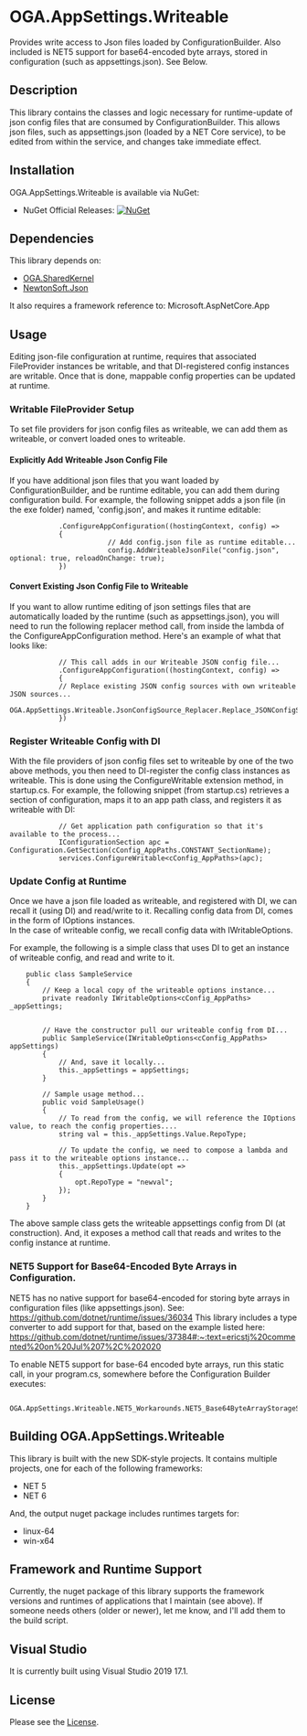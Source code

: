 # OGA.AppSettings.Writeable
Provides write access to Json files loaded by ConfigurationBuilder.
Also included is NET5 support for base64-encoded byte arrays, stored in configuration (such as appsettings.json). See Below.

## Description
This library contains the classes and logic necessary for runtime-update of json config files that are consumed by ConfigurationBuilder.
This allows json files, such as appsettings.json (loaded by a NET Core service), to be edited from within the service, and changes take immediate effect.

## Installation
OGA.AppSettings.Writeable is available via NuGet:
* NuGet Official Releases: [![NuGet](https://img.shields.io/nuget/vpre/OGA.AppSettings.Writeable.svg?label=NuGet)](https://www.nuget.org/packages/OGA.AppSettings.Writeable)

## Dependencies
This library depends on:
* [OGA.SharedKernel](https://github.com/LeeWhite187/OGA.SharedKernel)
* [NewtonSoft.Json](https://github.com/JamesNK/Newtonsoft.Json)

It also requires a framework reference to: Microsoft.AspNetCore.App

## Usage
Editing json-file configuration at runtime, requires that associated FileProvider instances be writable, and that DI-registered config instances are writable.
Once that is done, mappable config properties can be updated at runtime.

### Writable FileProvider Setup
To set file providers for json config files as writeable, we can add them as writeable, or convert loaded ones to writeable.

#### Explicitly Add Writeable Json Config File
If you have additional json files that you want loaded by ConfigurationBuilder, and be runtime editable, you can add them during configuration build.
For example, the following snippet adds a json file (in the exe folder) named, 'config.json', and makes it runtime editable:
```
            .ConfigureAppConfiguration((hostingContext, config) =>
            {
                        // Add config.json file as runtime editable...
                        config.AddWriteableJsonFile("config.json", optional: true, reloadOnChange: true);
            })
```

#### Convert Existing Json Config File to Writeable
If you want to allow runtime editing of json settings files that are automatically loaded by the runtime (such as appsettings.json), you will need to run the following replacer method call, from inside the lambda of the ConfigureAppConfiguration method.
Here's an example of what that looks like:
```
            // This call adds in our Writeable JSON config file...
            .ConfigureAppConfiguration((hostingContext, config) =>
            {
            // Replace existing JSON config sources with own writeable JSON sources...
            OGA.AppSettings.Writeable.JsonConfigSource_Replacer.Replace_JSONConfigSources_with_Writeable_Sources(config);
            })
```

### Register Writeable Config with DI
With the file providers of json config files set to writeable by one of the two above methods, you then need to DI-register the config class instances as writeable.
This is done using the ConfigureWritable extension method, in startup.cs.
For example, the following snippet (from startup.cs) retrieves a section of configuration, maps it to an app path class, and registers it as writeable with DI:
```
            // Get application path configuration so that it's available to the process...
            IConfigurationSection apc = Configuration.GetSection(cConfig_AppPaths.CONSTANT_SectionName);
            services.ConfigureWritable<cConfig_AppPaths>(apc);
```

### Update Config at Runtime
Once we have a json file loaded as writeable, and registered with DI, we can recall it (using DI) and read/write to it.
Recalling config data from DI, comes in the form of IOptions instances.\
In the case of writeable config, we recall config data with IWritableOptions.

For example, the following is a simple class that uses DI to get an instance of writeable config, and read and write to it.
```
    public class SampleService
    {
        // Keep a local copy of the writeable options instance...
        private readonly IWritableOptions<cConfig_AppPaths> _appSettings;


        // Have the constructor pull our writeable config from DI...
        public SampleService(IWritableOptions<cConfig_AppPaths> appSettings)
        {
            // And, save it locally...
            this._appSettings = appSettings;
        }

        // Sample usage method...
        public void SampleUsage()
        {
            // To read from the config, we will reference the IOptions value, to reach the config properties....
            string val = this._appSettings.Value.RepoType;

            // To update the config, we need to compose a lambda and pass it to the writeable options instance...
            this._appSettings.Update(opt =>
            {
                opt.RepoType = "newval";
            });
        }
    }
```
The above sample class gets the writeable appsettings config from DI (at construction).
And, it exposes a method call that reads and writes to the config instance at runtime.

### NET5 Support for Base64-Encoded Byte Arrays in Configuration.
NET5 has no native support for base64-encoded for storing byte arrays in configuration files (like appsettings.json).
See: https://github.com/dotnet/runtime/issues/36034
This library includes a type converter to add support for that, based on the example listed here: https://github.com/dotnet/runtime/issues/37384#:~:text=ericstj%20commented%20on%20Jul%207%2C%202020

To enable NET5 support for base-64 encoded byte arrays, run this static call, in your program.cs, somewhere before the Configuration Builder executes:
```
        OGA.AppSettings.Writeable.NET5_Workarounds.NET5_Base64ByteArrayStorageSupport.Add_Base64StorageSupport_forByteArray_in_NET5();
```

## Building OGA.AppSettings.Writeable
This library is built with the new SDK-style projects.
It contains multiple projects, one for each of the following frameworks:
* NET 5
* NET 6

And, the output nuget package includes runtimes targets for:
* linux-64
* win-x64

## Framework and Runtime Support
Currently, the nuget package of this library supports the framework versions and runtimes of applications that I maintain (see above).
If someone needs others (older or newer), let me know, and I'll add them to the build script.

## Visual Studio
It is currently built using Visual Studio 2019 17.1.

## License
Please see the [License](LICENSE).

